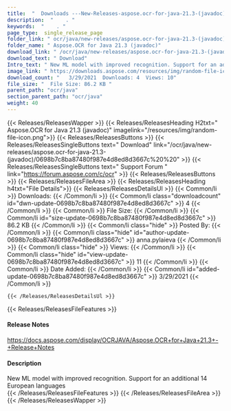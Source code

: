 ```yaml
---
title:  "  Downloads ---New-Releases-aspose.ocr-for-java-21.3-(javadoc) . " 
description:  "    . " 
keywords:  "    . " 
page_type:  single_release_page
folder_link: " ocr/java/new-releases/aspose.ocr-for-java-21.3-(javadoc)/"
folder_name: " Aspose.OCR for Java 21.3 (javadoc)"
download_link: " /ocr/java/new-releases/aspose.ocr-for-java-21.3-(javadoc)/0698b7c8ba87480f987e4d8ed8d3667c"
download_text: " Download"
Intro_text: " New ML model with improved recognition. Support for an additional 14 European la..."
image_link: " https://downloads.aspose.com/resources/img/random-file-icon.png"
download_count: "   3/29/2021  Downloads: 4  Views: 10"
file_size: "  File Size: 86.2 KB "
parent_path: "ocr/java"
section_parent_path: "ocr/java"
weight: 40 
---
```


{{< Releases/ReleasesWapper >}}
  {{< Releases/ReleasesHeading H2txt=" Aspose.OCR for Java 21.3 (javadoc)" imagelink="/resources/img/random-file-icon.png">}}
  {{< Releases/ReleasesButtons >}}
    {{< Releases/ReleasesSingleButtons text=" Download" link="/ocr/java/new-releases/aspose.ocr-for-java-21.3-(javadoc)/0698b7c8ba87480f987e4d8ed8d3667c%20%20" >}}
    {{< Releases/ReleasesSingleButtons text=" Support Forum " link="https://forum.aspose.com/c/ocr" >}}
  {{< Releases/ReleasesButtons >}}
  {{< Releases/ReleasesFileArea >}}
    {{< Releases/ReleasesHeading h4txt="File Details">}}
    {{< Releases/ReleasesDetailsUl >}}
            {{< Common/li  >}} Downloads: {{< /Common/li >}} 
      {{< Common/li class="downloadcount" id="dwn-update-0698b7c8ba87480f987e4d8ed8d3667c" >}} 4 {{< /Common/li >}} 
      {{< Common/li  >}} File Size: {{< /Common/li >}} 
      {{< Common/li id="size-update-0698b7c8ba87480f987e4d8ed8d3667c" >}} 86.2 KB {{< /Common/li >}} 
      {{< Common/li  class="hide" >}} Posted By: {{< /Common/li >}} 
      {{< Common/li class="hide" id="author-update-0698b7c8ba87480f987e4d8ed8d3667c" >}} anna.pylaieva {{< /Common/li >}} 
      {{< Common/li class="hide"  >}} Views: {{< /Common/li >}} 
      {{< Common/li class="hide" id="view-update-0698b7c8ba87480f987e4d8ed8d3667c" >}} 11 {{< /Common/li >}} 
      {{< Common/li  >}} Date Added: {{< /Common/li >}} 
      {{< Common/li id="added-update-0698b7c8ba87480f987e4d8ed8d3667c" >}} 3/29/2021 {{< /Common/li >}} 

    {{< /Releases/ReleasesDetailsUl >}}

  {{< Releases/ReleasesFileFeatures >}}
      <h4>Release Notes</h4><div><a href="https://docs.aspose.com/display/OCRJAVA/Aspose.OCR+for+Java+21.3+-+Release+Notes">https://docs.aspose.com/display/OCRJAVA/Aspose.OCR+for+Java+21.3+-+Release+Notes</a></div><h4>Description</h4><div class="HTMLDescription">New ML model with improved recognition. Support for an additional 14 European languages</div>
  {{< /Releases/ReleasesFileFeatures >}}
 {{< /Releases/ReleasesFileArea >}}
{{< /Releases/ReleasesWapper >}}


